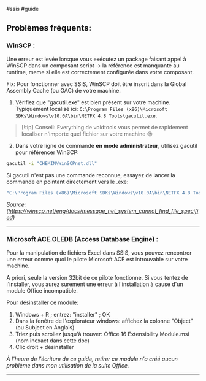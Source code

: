 #ssis #guide 
## Problèmes fréquents:

### WinSCP :
Une erreur est levée lorsque vous exécutez un package faisant appel à WinSCP dans un composant script -> la référence est manquante au runtime, meme si elle est correctement configurée dans votre composant.

Fix: Pour fonctionner avec SSIS, WinSCP doit être inscrit dans la Global Assembly Cache (ou GAC) de votre machine.

1. Vérifiez que "gacutil.exe" est bien présent sur votre machine. Typiquement localisé ici: `C:\Program Files (x86)\Microsoft SDKs\Windows\v10.0A\bin\NETFX 4.8 Tools\gacutil.exe`.

>[!tip] Conseil: 
>Everything de voidtools vous permet de rapidement localiser n'importe quel fichier sur votre machine 😉
>

2. Dans votre ligne de commande **en mode administrateur**, utilisez gacutil pour référencer WinSCP:
```bash
gacutil -i "CHEMIN\WinSCPnet.dll"
```

Si gacutil n'est pas une commande reconnue, essayez de lancer la commande en pointant directement vers le .exe:
```bash
"C:\Program Files (x86)\Microsoft SDKs\Windows\v10.0A\bin\NETFX 4.8 Tools\gacutil.exe" -i "path\to\WinSCPnet.dll"
```

*Source:(https://winscp.net/eng/docs/message_net_system_cannot_find_file_specified)*

-------------------------------------

### Microsoft ACE.OLEDB (Access Database Engine) :
Pour la manipulation de fichiers Excel dans SSIS, vous pouvez rencontrer une erreur comme quoi le pilote Microsoft ACE est introuvable sur votre machine.

A priori, seule la version 32bit de ce pilote fonctionne. Si vous tentez de l'installer, vous aurez surement une erreur à l'installation à cause d'un module Office incompatible.

Pour désinstaller ce module: 

1. Windows + R ; entrez: "installer" ; OK
2. Dans la fenêtre de l'explorateur windows: affichez la colonne "Object" (ou Subject en Anglais)
3. Triez puis scrollez jusqu'à trouver: Office 16 Extensibility Module.msi (nom inexact dans cette doc)
4. Clic droit + désinstaller 

*À l'heure de l'écriture de ce guide, retirer ce module n'a créé aucun problème dans mon utilisation de la suite Office.*

-----------------------------------------
